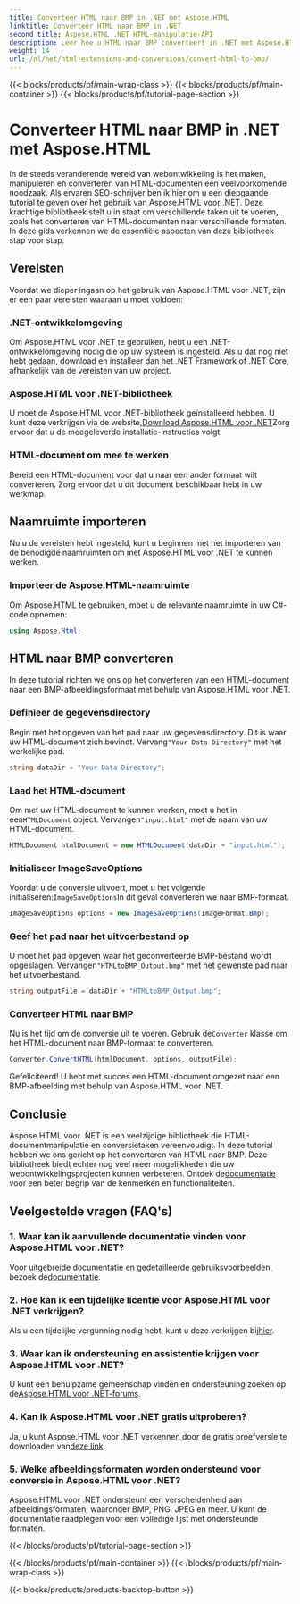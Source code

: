 ```yaml
---
title: Converteer HTML naar BMP in .NET met Aspose.HTML
linktitle: Converteer HTML naar BMP in .NET
second_title: Aspose.HTML .NET HTML-manipulatie-API
description: Leer hoe u HTML naar BMP converteert in .NET met Aspose.HTML voor .NET. Uitgebreide handleiding voor webontwikkelaars voor het benutten van Aspose.HTML voor .NET.
weight: 14
url: /nl/net/html-extensions-and-conversions/convert-html-to-bmp/
---
```


{{< blocks/products/pf/main-wrap-class >}}
{{< blocks/products/pf/main-container >}}
{{< blocks/products/pf/tutorial-page-section >}}

# Converteer HTML naar BMP in .NET met Aspose.HTML

In de steeds veranderende wereld van webontwikkeling is het maken, manipuleren en converteren van HTML-documenten een veelvoorkomende noodzaak. Als ervaren SEO-schrijver ben ik hier om u een diepgaande tutorial te geven over het gebruik van Aspose.HTML voor .NET. Deze krachtige bibliotheek stelt u in staat om verschillende taken uit te voeren, zoals het converteren van HTML-documenten naar verschillende formaten. In deze gids verkennen we de essentiële aspecten van deze bibliotheek stap voor stap.

## Vereisten

Voordat we dieper ingaan op het gebruik van Aspose.HTML voor .NET, zijn er een paar vereisten waaraan u moet voldoen:

### .NET-ontwikkelomgeving

Om Aspose.HTML voor .NET te gebruiken, hebt u een .NET-ontwikkelomgeving nodig die op uw systeem is ingesteld. Als u dat nog niet hebt gedaan, download en installeer dan het .NET Framework of .NET Core, afhankelijk van de vereisten van uw project.

### Aspose.HTML voor .NET-bibliotheek

 U moet de Aspose.HTML voor .NET-bibliotheek geïnstalleerd hebben. U kunt deze verkrijgen via de website,[Download Aspose.HTML voor .NET](https://releases.aspose.com/html/net/)Zorg ervoor dat u de meegeleverde installatie-instructies volgt.

### HTML-document om mee te werken

Bereid een HTML-document voor dat u naar een ander formaat wilt converteren. Zorg ervoor dat u dit document beschikbaar hebt in uw werkmap.

## Naamruimte importeren

Nu u de vereisten hebt ingesteld, kunt u beginnen met het importeren van de benodigde naamruimten om met Aspose.HTML voor .NET te kunnen werken.

### Importeer de Aspose.HTML-naamruimte

Om Aspose.HTML te gebruiken, moet u de relevante naamruimte in uw C#-code opnemen:

```csharp
using Aspose.Html;
```

## HTML naar BMP converteren

In deze tutorial richten we ons op het converteren van een HTML-document naar een BMP-afbeeldingsformaat met behulp van Aspose.HTML voor .NET.

### Definieer de gegevensdirectory

 Begin met het opgeven van het pad naar uw gegevensdirectory. Dit is waar uw HTML-document zich bevindt. Vervang`"Your Data Directory"` met het werkelijke pad.

```csharp
string dataDir = "Your Data Directory";
```

### Laad het HTML-document

 Om met uw HTML-document te kunnen werken, moet u het in een`HTMLDocument` object. Vervangen`"input.html"` met de naam van uw HTML-document.

```csharp
HTMLDocument htmlDocument = new HTMLDocument(dataDir + "input.html");
```

### Initialiseer ImageSaveOptions

 Voordat u de conversie uitvoert, moet u het volgende initialiseren:`ImageSaveOptions`In dit geval converteren we naar BMP-formaat.

```csharp
ImageSaveOptions options = new ImageSaveOptions(ImageFormat.Bmp);
```

### Geef het pad naar het uitvoerbestand op

 U moet het pad opgeven waar het geconverteerde BMP-bestand wordt opgeslagen. Vervangen`"HTMLtoBMP_Output.bmp"` met het gewenste pad naar het uitvoerbestand.

```csharp
string outputFile = dataDir + "HTMLtoBMP_Output.bmp";
```

### Converteer HTML naar BMP

 Nu is het tijd om de conversie uit te voeren. Gebruik de`Converter` klasse om het HTML-document naar BMP-formaat te converteren.

```csharp
Converter.ConvertHTML(htmlDocument, options, outputFile);
```

Gefeliciteerd! U hebt met succes een HTML-document omgezet naar een BMP-afbeelding met behulp van Aspose.HTML voor .NET.

## Conclusie

Aspose.HTML voor .NET is een veelzijdige bibliotheek die HTML-documentmanipulatie en conversietaken vereenvoudigt. In deze tutorial hebben we ons gericht op het converteren van HTML naar BMP. Deze bibliotheek biedt echter nog veel meer mogelijkheden die uw webontwikkelingsprojecten kunnen verbeteren. Ontdek de[documentatie](https://reference.aspose.com/html/net/) voor een beter begrip van de kenmerken en functionaliteiten.

## Veelgestelde vragen (FAQ's)

### 1. Waar kan ik aanvullende documentatie vinden voor Aspose.HTML voor .NET?

 Voor uitgebreide documentatie en gedetailleerde gebruiksvoorbeelden, bezoek de[documentatie](https://reference.aspose.com/html/net/).

### 2. Hoe kan ik een tijdelijke licentie voor Aspose.HTML voor .NET verkrijgen?

Als u een tijdelijke vergunning nodig hebt, kunt u deze verkrijgen bij[hier](https://purchase.aspose.com/temporary-license/).

### 3. Waar kan ik ondersteuning en assistentie krijgen voor Aspose.HTML voor .NET?

 U kunt een behulpzame gemeenschap vinden en ondersteuning zoeken op de[Aspose.HTML voor .NET-forums](https://forum.aspose.com/).

### 4. Kan ik Aspose.HTML voor .NET gratis uitproberen?

 Ja, u kunt Aspose.HTML voor .NET verkennen door de gratis proefversie te downloaden van[deze link](https://releases.aspose.com/).

### 5. Welke afbeeldingsformaten worden ondersteund voor conversie in Aspose.HTML voor .NET?

Aspose.HTML voor .NET ondersteunt een verscheidenheid aan afbeeldingsformaten, waaronder BMP, PNG, JPEG en meer. U kunt de documentatie raadplegen voor een volledige lijst met ondersteunde formaten.

{{< /blocks/products/pf/tutorial-page-section >}}

{{< /blocks/products/pf/main-container >}}
{{< /blocks/products/pf/main-wrap-class >}}

{{< blocks/products/products-backtop-button >}}

